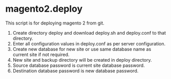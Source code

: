 # magento2.deploy
This script is for deploying magento 2 from git.

1. Create directory deploy and download deploy.sh and deploy.conf to that directory.
2. Enter all configuration values in deploy.conf as per server configuration.
3. Create new database for new site or use same database name as current site if not required.
4. New site and backup directory will be created in deploy directory.
5. Source database password is current site database password.
6. Destination database password is new database password.
